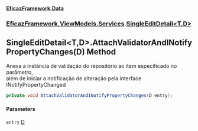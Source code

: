 #### [EficazFramework.Data](EficazFrameworkData.md 'EficazFramework Data')
### [EficazFramework.ViewModels.Services](EficazFrameworkData.md#EficazFramework_ViewModels_Services 'EficazFramework.ViewModels.Services').[SingleEditDetail&lt;T,D&gt;](SingleEditDetail_T_D_.md 'EficazFramework.ViewModels.Services.SingleEditDetail&lt;T,D&gt;')
## SingleEditDetail&lt;T,D&gt;.AttachValidatorAndINotifyPropertyChanges(D) Method
Anexa a instância de validação do repositório ao item especificado no parâmetro,  
além de iniciar a notificação de alteração pela interface INotifyPropertyChanged  
```csharp
private void AttachValidatorAndINotifyPropertyChanges(D entry);
```
#### Parameters
<a name='EficazFramework_ViewModels_Services_SingleEditDetail_T_D__AttachValidatorAndINotifyPropertyChanges(D)_entry'></a>
`entry` [D](SingleEditDetail_T_D_.md#EficazFramework_ViewModels_Services_SingleEditDetail_T_D__D 'EficazFramework.ViewModels.Services.SingleEditDetail&lt;T,D&gt;.D')  
  
